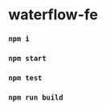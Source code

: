 # waterflow-fe
<!-- 项目相关的命令 -->
<!-- 初始化安装项目依赖 -->
### `npm i`
<!-- 启动项目 -->
### `npm start`
<!-- 测试项目 -->
### `npm test`
<!-- 打包项目 -->
### `npm run build`